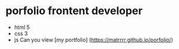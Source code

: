 # porfolio frontent developer

- html 5
- css 3
- js
Can you view [my portfolio] (https://matrrrr.github.io/porfolio/)
